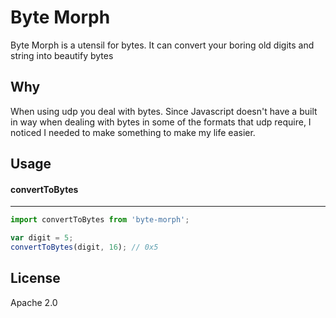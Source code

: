 # Byte Morph
Byte Morph is a utensil for bytes.
It can convert your boring old digits and string into beautify bytes 


## Why
When using udp you deal with bytes.
Since Javascript doesn't have a built in way when dealing with bytes in some of the formats that udp require, I noticed I needed to make something to make my life easier.

## Usage

#### convertToBytes
--------------
```js
import convertToBytes from 'byte-morph';

var digit = 5;
convertToBytes(digit, 16); // 0x5
```

## License

Apache 2.0